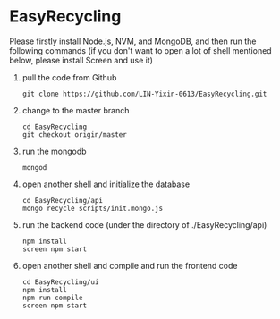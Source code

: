 # EasyRecycling

Please firstly install Node.js, NVM, and MongoDB, and then run the following commands (if you don't want to open a lot of shell mentioned below, please install Screen and use it)

1. pull the code from Github

   ```
   git clone https://github.com/LIN-Yixin-0613/EasyRecycling.git
   ```

2. change to the master branch

   ```
   cd EasyRecycling
   git checkout origin/master
   ```

3. run the mongodb

   ```shell
   mongod
   ```

4. open another shell and initialize the database

   ```shell
   cd EasyRecycling/api
   mongo recycle scripts/init.mongo.js
   ```

5. run the backend code (under the directory of ./EasyRecycling/api)

   ```
   npm install
   screen npm start
   ```

6. open another shell and compile and run the frontend code

   ```
   cd EasyRecycling/ui
   npm install
   npm run compile
   screen npm start
   ```

